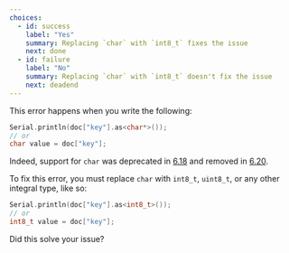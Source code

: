 ```yaml
---
choices:
  - id: success
    label: "Yes"
    summary: Replacing `char` with `int8_t` fixes the issue
    next: done
  - id: failure
    label: "No"
    summary: Replacing `char` with `int8_t` doesn't fix the issue
    next: deadend
---
```


This error happens when you write the following:

```c++
Serial.println(doc["key"].as<char*>());
// or
char value = doc["key"];
```

Indeed, support for `char` was deprecated in [6.18](/news/2021/05/04/version-6-18-0/) and removed in [6.20](/news/2022/12/26/arduinojson-6-20-0/).

To fix this error, you must replace `char` with `int8_t`, `uint8_t`, or any other integral type, like so:

```c++
Serial.println(doc["key"].as<int8_t>());
// or
int8_t value = doc["key"];
```

Did this solve your issue?